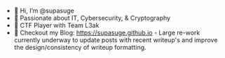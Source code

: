- 👋 Hi, I’m @supasuge
- 👀 Passionate about IT, Cybersecurity, & Cryptography
- 🎌 CTF Player with Team L3ak
- 📝 Checkout my Blog: https://supasuge.github.io - Large re-work currently underway to update posts with recent writeup's and improve the design/consistency of writeup formatting.

<!---
supasuge/supasuge is a ✨ special ✨ repository because its `README.md` (this file) appears on your GitHub profile.
You can click the Preview link to take a look at your changes.
--->
